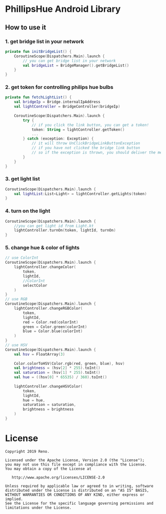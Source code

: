 # PhillipsHue Android Library

## How to use it

### 1. get bridge list in your network
```kotlin
private fun initBridgeList() {
    CoroutineScope(Dispatchers.Main).launch {
        // you can get bridge list in your network
        val bridgeList = BridgeManager().getBridgeList()
    }
}
```

### 2. get token for controlling philips hue bulbs
```kotlin
private fun fetchLightList() {
    val bridgeIp = Bridge.internalIpAddress
    val lightController = BridgeController(bridgeIp)
    
    CoroutineScope(Dispatchers.Main).launch {
        try {
            // if you click the link button, you can get a token!
            token: String = lightController.getToken()
            ...
        } catch (exception: Exception) {
            // it will throw UnClickBridgeLinkButtonException
            // if you have not clicked the bridge link button
            // so if the exception is thrown, you should deliver the message like "click the bridge button"
        }
    }
}

```
### 3. get light list 
```kotlin
CoroutineScope(Dispatchers.Main).launch {
    val lightList:List<Light> = lightController.getLights(token)
}
```
### 4. turn on the light
```kotlin
CoroutineScope(Dispatchers.Main).launch {
    //you can get light id from Light.kt
    lightController.turnOn(token, lightId, turnOn)
}
```
### 5. change hue & color of lights
```kotlin
// use ColorInt
CoroutineScope(Dispatchers.Main).launch {
    lightController.changeColor(
        token,
        lightId,
        //ColorInt
        selectColor
    )
}
// use RGB
CoroutineScope(Dispatchers.Main).launch {
    lightController.changeRGBColor(
        token,
        lightId,
        red = Color.red(colorInt)
        green = Color.green(colorInt)
        blue = Color.blue(colorInt)
    )
}
// use HSV
CoroutineScope(Dispatchers.Main).launch {
    val hsv = FloatArray(3)
    
    Color.colorToHSV(Color.rgb(red, green, blue), hsv)
    val brightness = (hsv[2] * 255).toInt()
    val saturation = (hsv[1] * 255).toInt()
    val hue = ((hsv[0] * 65535) / 360).toInt()
    
    lightController.changeHSVColor(
        token,
        lightId,
        hue = hue,
        saturation = saturation,
        brightness = brightness
    )
}

```

# License

    Copyright 2019 Reno.

    Licensed under the Apache License, Version 2.0 (the "License");
    you may not use this file except in compliance with the License.
    You may obtain a copy of the License at

       http://www.apache.org/licenses/LICENSE-2.0

    Unless required by applicable law or agreed to in writing, software
    distributed under the License is distributed on an "AS IS" BASIS,
    WITHOUT WARRANTIES OR CONDITIONS OF ANY KIND, either express or implied.
    See the License for the specific language governing permissions and
    limitations under the License.
